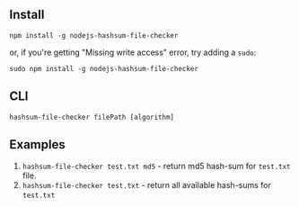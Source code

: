 ## Install
```
npm install -g nodejs-hashsum-file-checker
```
or, if you're getting "Missing write access" error, try adding a `sudo`:
```
sudo npm install -g nodejs-hashsum-file-checker
```

## CLI
```
hashsum-file-checker filePath [algorithm]
```

## Examples
1. `hashsum-file-checker test.txt md5` - return md5 hash-sum for `test.txt` file.
2. `hashsum-file-checker test.txt` - return all available hash-sums for `test.txt`

